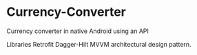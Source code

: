# Currency-Converter
Currency converter in native Android using an API

Libraries
Retrofit
Dagger-Hilt 
MVVM architectural design pattern. 
